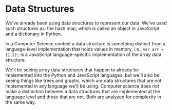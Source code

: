# Data Structures

We've already been using data structures to represent our data. We've used such structures as: the hash map, which is called an object in JavaScript and a dictionary in Python.

In a Computer Science context a data structure is something distinct from a language-level implementation that holds values in memory, i.e., `var arr = [1,2];` is a JavaScript language-specific implementation of the array data structure.

We'll be seeing array data structures that happen to already be implemented into the Python and JavaScript languages, but we'll also be seeing things like trees and graphs, which are data structures that are not implemented in any language we'll be using. Computer science does not make a distinction between a data structures that are implemented at the language level and those that are not. Both are analyzed for complexity in the same way.
